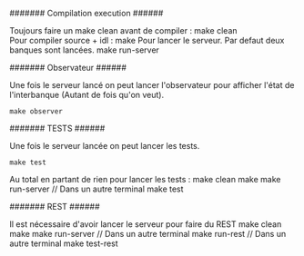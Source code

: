 ####### Compilation execution ######

Toujours faire un make clean avant de compiler :
     make clean	 	 
Pour compiler source + idl :
     make
Pour lancer le serveur. Par defaut deux banques sont lancées.
     make run-server

####### Observateur ######

Une fois le serveur lancé on peut lancer l'observateur pour afficher l'état de
l'interbanque (Autant de fois qu'on veut).

	make observer

####### TESTS ######

Une fois le serveur lancée on peut lancer les tests.

    make test

Au total en partant de rien pour lancer les tests :
   make clean
   make
   make run-server
   // Dans un autre terminal
   make test

####### REST ######

Il est nécessaire d'avoir lancer le serveur pour faire du REST
   make clean
   make 
   make run-server
   // Dans un autre terminal
   make run-rest
   // Dans un autre terminal 
   make test-rest
